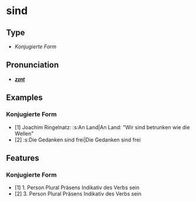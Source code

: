# sind
## Type
- _Konjugierte Form_
## Pronunciation
- **_[zɪnt](https://commons.wikimedia.org/wiki/File:De-sind.ogg)_**
## Examples
### Konjugierte Form
- [1] Joachim Ringelnatz: :s:An Land|An Land: "Wir sind betrunken wie die Wellen"
- [2] :s:Die Gedanken sind frei|Die Gedanken sind frei
## Features
### Konjugierte Form
- [1] 1. Person Plural Präsens Indikativ des Verbs sein
- [2] 3. Person Plural Präsens Indikativ des Verbs sein
